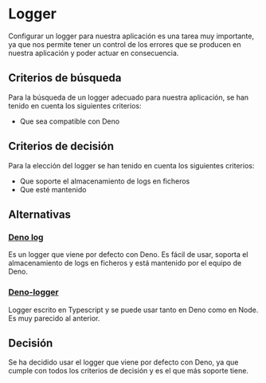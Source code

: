 # Logger

Configurar un logger para nuestra aplicación es una tarea muy importante, ya que nos permite tener un control de los errores que se producen en nuestra aplicación y poder actuar en consecuencia.

## Criterios de búsqueda

Para la búsqueda de un logger adecuado para nuestra aplicación, se han tenido en cuenta los siguientes criterios:

- Que sea compatible con Deno

## Criterios de decisión

Para la elección del logger se han tenido en cuenta los siguientes criterios:

- Que soporte el almacenamiento de logs en ficheros
- Que esté mantenido

## Alternativas

### [Deno log](https://deno.land/std/log)

Es un logger que viene por defecto con Deno. Es fácil de usar, soporta el almacenamiento de logs en ficheros y está mantenido por el equipo de Deno.

### [Deno-logger](https://deno.land/x/deno_log)

Logger escrito en Typescript y se puede usar tanto en Deno como en Node. Es muy parecido al anterior.

## Decisión

Se ha decidido usar el logger que viene por defecto con Deno, ya que cumple con todos los criterios de decisión y es el que más soporte tiene.

